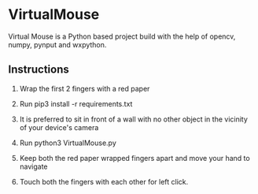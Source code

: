 # VirtualMouse

Virtual Mouse is a Python based project build with the help of opencv, numpy, pynput and wxpython. 

## Instructions

1. Wrap the first 2 fingers with a red paper

2. Run pip3 install -r requirements.txt

3. It is preferred to sit in front of a wall with no other object in the vicinity of your device's camera

4. Run python3 VirtualMouse.py

5. Keep both the red paper wrapped fingers apart and move your hand to navigate

6. Touch both the fingers with each other for left click.
